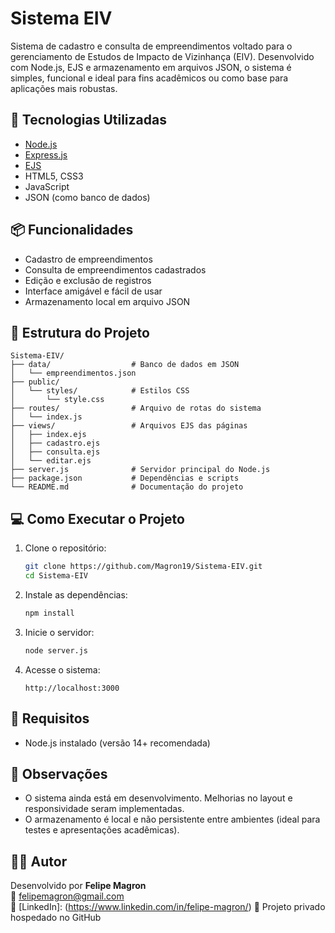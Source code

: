 # Sistema EIV

Sistema de cadastro e consulta de empreendimentos voltado para o gerenciamento de Estudos de Impacto de Vizinhança (EIV). Desenvolvido com Node.js, EJS e armazenamento em arquivos JSON, o sistema é simples, funcional e ideal para fins acadêmicos ou como base para aplicações mais robustas.

## 🚀 Tecnologias Utilizadas

- [Node.js](https://nodejs.org/)
- [Express.js](https://expressjs.com/)
- [EJS](https://ejs.co/)
- HTML5, CSS3
- JavaScript
- JSON (como banco de dados)

## 📦 Funcionalidades

- Cadastro de empreendimentos
- Consulta de empreendimentos cadastrados
- Edição e exclusão de registros
- Interface amigável e fácil de usar
- Armazenamento local em arquivo JSON

## 📁 Estrutura do Projeto

```
Sistema-EIV/
├── data/                  # Banco de dados em JSON
│   └── empreendimentos.json
├── public/
│   └── styles/            # Estilos CSS
│       └── style.css
├── routes/                # Arquivo de rotas do sistema
│   └── index.js
├── views/                 # Arquivos EJS das páginas
│   ├── index.ejs
│   ├── cadastro.ejs
│   ├── consulta.ejs
│   └── editar.ejs
├── server.js              # Servidor principal do Node.js
├── package.json           # Dependências e scripts
└── README.md              # Documentação do projeto
```

## 💻 Como Executar o Projeto

1. Clone o repositório:
   ```bash
   git clone https://github.com/Magron19/Sistema-EIV.git
   cd Sistema-EIV
   ```

2. Instale as dependências:
   ```bash
   npm install
   ```

3. Inicie o servidor:
   ```bash
   node server.js
   ```

4. Acesse o sistema:
   ```
   http://localhost:3000
   ```

## 🔧 Requisitos

- Node.js instalado (versão 14+ recomendada)

## 📌 Observações

- O sistema ainda está em desenvolvimento. Melhorias no layout e responsividade seram implementadas.
- O armazenamento é local e não persistente entre ambientes (ideal para testes e apresentações acadêmicas).

## 👨‍💻 Autor

Desenvolvido por **Felipe Magron**  
📧 felipemagron@gmail.com  
🔗 [LinkedIn]: (https://www.linkedin.com/in/felipe-magron/)
🔐 Projeto privado hospedado no GitHub

